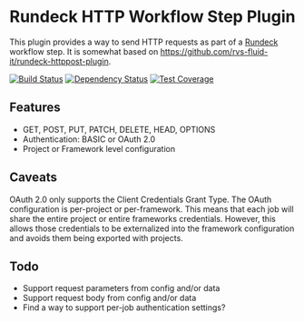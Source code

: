 # Rundeck HTTP Workflow Step Plugin
This plugin provides a way to send HTTP requests as part of
a [Rundeck](http://rundeck.org) workflow step. It is somewhat
based on https://github.com/rvs-fluid-it/rundeck-httppost-plugin.

[![Build Status](https://travis-ci.org/ikogan/rundeck-http-plugin.svg?branch=master)](https://travis-ci.org/ikogan/rundeck-http-plugin) [![Dependency Status](https://www.versioneye.com/user/projects/561e86d336d0ab00160001a9/badge.svg?style=flat)](https://www.versioneye.com/user/projects/561e86d336d0ab00160001a9) [![Test Coverage](http://codecov.io/github/ikogan/rundeck-http-plugin/coverage.svg?branch=master)](http://codecov.io/github/ikogan/rundeck-http-plugin?branch=master)

## Features

- GET, POST, PUT, PATCH, DELETE, HEAD, OPTIONS
- Authentication: BASIC or OAuth 2.0
- Project or Framework level configuration

## Caveats

OAuth 2.0 only supports the Client Credentials Grant Type. The OAuth
configuration is per-project or per-framework. This means that each job
will share the entire project or entire frameworks credentials. However,
this allows those credentials to be externalized into the framework
configuration and avoids them being exported with projects.

## Todo

- Support request parameters from config and/or data
- Support request body from config and/or data
- Find a way to support per-job authentication settings?
